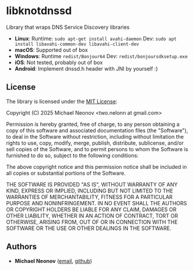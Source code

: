 # libknotdnssd

Library that wraps DNS Service Discovery libraries

- **Linux**: Runtime: `sudo apt-get install avahi-daemon` Dev: `sudo apt install libavahi-common-dev libavahi-client-dev`
- **macOS**: Supported out of box
- **Windows**: Runtime `redist/Bonjour64` Dev: `redist/bonjoursdksetup.exe`
- **iOS**: Not tested, probably out of box
- **Android**: Implement dnssd.h header with JNI by yourself :)

## License

The library is licensed under the [MIT License](https://opensource.org/license/mit/):

Copyright (C) 2025 Michael Neonov <two.nelonn at gmail.com>

Permission is hereby granted, free of charge, to any person obtaining a copy
of this software and associated documentation files (the "Software"), to deal
in the Software without restriction, including without limitation the rights
to use, copy, modify, merge, publish, distribute, sublicense, and/or sell
copies of the Software, and to permit persons to whom the Software is
furnished to do so, subject to the following conditions:

The above copyright notice and this permission notice shall be included in all
copies or substantial portions of the Software.

THE SOFTWARE IS PROVIDED "AS IS", WITHOUT WARRANTY OF ANY KIND, EXPRESS OR
IMPLIED, INCLUDING BUT NOT LIMITED TO THE WARRANTIES OF MERCHANTABILITY,
FITNESS FOR A PARTICULAR PURPOSE AND NONINFRINGEMENT. IN NO EVENT SHALL THE
AUTHORS OR COPYRIGHT HOLDERS BE LIABLE FOR ANY CLAIM, DAMAGES OR OTHER
LIABILITY, WHETHER IN AN ACTION OF CONTRACT, TORT OR OTHERWISE, ARISING FROM,
OUT OF OR IN CONNECTION WITH THE SOFTWARE OR THE USE OR OTHER DEALINGS IN THE
SOFTWARE.

## Authors

- **Michael Neonov** ([email](mailto:two.nelonn@gmail.com), [github](https://github.com/Nelonn))
